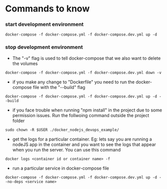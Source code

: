 # Commands to know

### start development environment
```
docker-compose -f docker-compose.yml -f docker-compose.dev.yml up -d
```
### stop development environment
- The "-v" flag is used to tell docker-compose that we also want to delete the volumes
```
docker-compose -f docker-compose.yml -f docker-compose.dev.yml down -v
```

- if you make any change to "Dockerfile" you need to run the docker-compose file with the "--build" flag
```
docker-compose -f docker-compose.yml -f docker-compose.dev.yml up -d --build
```
- if you face trouble when running "npm install" in the project due to some permission issues. Run the follwoing command outside the project folder
```
sudo chown -R $USER ./docker_nodejs_devops_example/
```

- get the logs for a particular container. Eg: lets say you are running a nodeJS app in the container and you want to see the logs that appear when you run the server. You can use this command
```
docker logs <container id or container name> -f
```
- run a particular service in docker-compose file
```
docker-compose -f docker-compose.yml -f docker-compose.dev.yml up -d --no-deps <service name>
```
